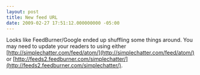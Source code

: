 ```yaml
---
layout: post
title: New feed URL
date: 2009-02-27 17:51:12.000000000 -05:00
---
```

Looks like FeedBurner/Google ended up shuffling some things around. You may need to update your readers to using either [http://simplechatter.com/feed/atom/](http://simplechatter.com/feed/atom/) or [http://feeds2.feedburner.com/simplechatter/](http://feeds2.feedburner.com/simplechatter/).
